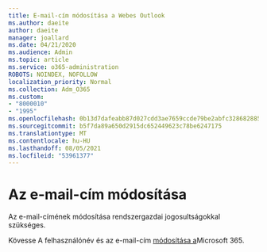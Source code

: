 ```yaml
---
title: E-mail-cím módosítása a Webes Outlook
ms.author: daeite
author: daeite
manager: joallard
ms.date: 04/21/2020
ms.audience: Admin
ms.topic: article
ms.service: o365-administration
ROBOTS: NOINDEX, NOFOLLOW
localization_priority: Normal
ms.collection: Adm_O365
ms.custom:
- "8000010"
- "1995"
ms.openlocfilehash: 0b13d7dafeabb87d027cdd3ae7659ccde79be2abfc328682885bfb0f95c1b442
ms.sourcegitcommit: b5f7da89a650d2915dc652449623c78be6247175
ms.translationtype: MT
ms.contentlocale: hu-HU
ms.lasthandoff: 08/05/2021
ms.locfileid: "53961377"
---
```

# <a name="change-your-email-address"></a>Az e-mail-cím módosítása 

Az e-mail-címének módosítása rendszergazdai jogosultságokkal szükséges.
  
Kövesse A felhasználónév és az e-mail-cím [módosítása a](https://docs.microsoft.com/microsoft-365/admin/add-users/change-a-user-name-and-email-address)Microsoft 365.